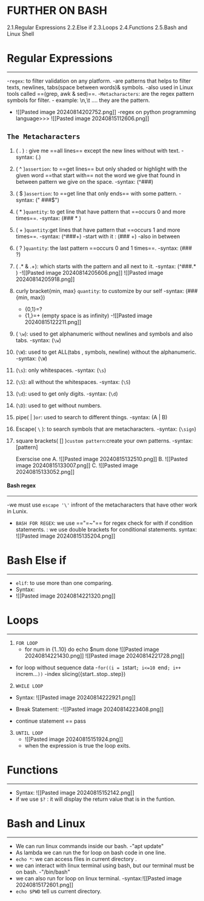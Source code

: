 # FURTHER ON BASH
2.1.Regular Expressions
2.2.Else if
2.3.Loops
2.4.Functions
2.5.Bash and Linux Shell

# Regular Expressions
---
-`regex`: to filter validation on any platform.
-are patterns that helps to filter texts, newlines, tabs(space between words)& symbols.
-also used in Linux tools called ==(grep, awk & sed)==. 
-`Metacharacters`: are the regex pattern symbols for filter.
     - example: \n,\t .... they are the pattern.
- ![[Pasted image 20240814202752.png]]
-regex on python programming language>>>
   ![[Pasted image 20240815112606.png]]

`The Metacharacters`
---
1. ( . ) : give me ==all lines== except the new lines without with text. 
      -syntax: (.)
2. ( ^ )`assertion`: to ==get lines== but only shaded or highlight with the given word ==that start with== not the word we give that found in between pattern we give on the space.
     -syntax: (^###)
3. ( $ )`assertion`: to ==get line that only ends== with some pattern.
     -syntax: (" ###$")
4. (  *  )`quantity`:  to get line that have pattern that ==occurs 0 and more times==.
     -syntax: (### * )
5. ( + )`quantity`:get lines that have pattern that ==occurs 1 and more times==.
     -syntax: (^###+) -start with it
            : (### +) -also in between  
6. ( ? )`quantity`: the last pattern ==occurs 0 and 1 times==. 
     -syntax: (### ?)
7. ( .* & .+): which starts with the pattern and all next to it. 
     -syntax: (^###.* )
     -![[Pasted image 20240814205606.png]]
![[Pasted image 20240814205918.png]] 
     
8. curly bracket{min, max} `quantity`: to customize by our self
      -syntax: (###{min, max})    
      - {0,1}=?
      - {1,}=+ (empty space is as infinity)
    -![[Pasted image 20240815122211.png]]

9. ( `\w`): used to get alphanumeric without newlines and symbols and also tabs.
     -syntax:  (`\w`)
10. (`\W`): used to get ALL(tabs , symbols, newline) without the alphanumeric.
     -syntax:  (`\W`)
11. (`\s`): only whitespaces.
     -syntax:  (`\s`)
12. (`\S`): all without the whitespaces.
      -syntax:  (`\S`)
13. (`\d`): used to get only digits.
     -syntax:  (`\d`)
14. (`\D`): used to get without numbers.
15. pipe( | )`or`: used to search to different things.
     -syntax:  (A | B)
16. Escape( `\` ): to search symbols that are metacharacters.
     -syntax:  (`\sign`) 
17. square brackets( [] )`custom pattern`:create your own patterns.
      -syntax: [pattern]
  
      Exerscise one
    A.
     ![[Pasted image 20240815132510.png]]
    B.
     ![[Pasted image 20240815133007.png]]
    C.
     ![[Pasted image 20240815133052.png]]
#### Bash regex
---
-we must use `escape '\'` infront of the metacharacters that have other work in Lunix.
   - `BASH FOR REGEX`: we use =="=~"== for regex check for with if condition statements.
                 : we use double brackets for conditional statements.
                syntax:
                     ![[Pasted image 20240815135204.png]]

# Bash Else if
---
- `elif`: to use more than one comparing.
- Syntax:
- ![[Pasted image 20240814221320.png]]

# Loops
---
1. `FOR LOOP`
    - for num in {1..10}
      do
      echo $num
      done
	![[Pasted image 20240814221430.png]]
    ![[Pasted image 20240814221728.png]]
- for loop without sequence data
   -`for((i = 1`start`; i<=10 `end`; i++ `increm...`))`
   -index slicing({start..stop..step})


2. `WHILE LOOP`
- Syntax: 
![[Pasted image 20240814222921.png]]
- Break Statement:
   -![[Pasted image 20240814223408.png]]

- continue statement == pass
3. `UNTIL LOOP`
     - ![[Pasted image 20240815151924.png]]
     - when the expression is true the loop exits.
# Functions
---
- Syntax:
  ![[Pasted image 20240815152142.png]]
- if we use `$?` : it will display the return value that is in the funtion. 

# Bash and Linux 
---
- We can run linux commands inside our bash.
   -"apt update"
- As lambda we can run the for loop on bash code in one line.
- `echo *`: we can access files in current directory .
- we can interact with linux terminal using bash, but our terminal must be on bash.
   -"/bin/bash"
- we can also run for loop on linux terminal.
   -syntax:![[Pasted image 20240815172601.png]]
- `echo $PWD` tell us current directory.








